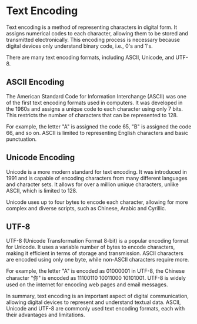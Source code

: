 # Text Encoding

Text encoding is a method of representing characters in digital form. It assigns numerical codes to each character, allowing them to be stored and transmitted electronically. This encoding process is necessary because digital devices only understand binary code, i.e., 0's and 1's.

There are many text encoding formats, including ASCII, Unicode, and UTF-8.

## ASCII Encoding

The American Standard Code for Information Interchange (ASCII) was one of the first text encoding formats used in computers. It was developed in the 1960s and assigns a unique code to each character using only 7 bits. This restricts the number of characters that can be represented to 128.

For example, the letter "A" is assigned the code 65, "B" is assigned the code 66, and so on. ASCII is limited to representing English characters and basic punctuation.

## Unicode Encoding

Unicode is a more modern standard for text encoding. It was introduced in 1991 and is capable of encoding characters from many different languages and character sets. It allows for over a million unique characters, unlike ASCII, which is limited to 128.

Unicode uses up to four bytes to encode each character, allowing for more complex and diverse scripts, such as Chinese, Arabic and Cyrillic.

## UTF-8

UTF-8 (Unicode Transformation Format 8-bit) is a popular encoding format for Unicode. It uses a variable number of bytes to encode characters, making it efficient in terms of storage and transmission. ASCII characters are encoded using only one byte, while non-ASCII characters require more.

For example, the letter "A" is encoded as 01000001 in UTF-8, the Chinese character "你" is encoded as 11100110 10011000 10101001. UTF-8 is widely used on the internet for encoding web pages and email messages.

In summary, text encoding is an important aspect of digital communication, allowing digital devices to represent and understand textual data. ASCII, Unicode and UTF-8 are commonly used text encoding formats, each with their advantages and limitations.
